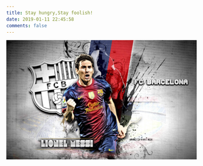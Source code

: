 ```yaml
---
title: Stay hungry,Stay foolish!
date: 2019-01-11 22:45:58
comments: false
---
```

![image](https://raw.githubusercontent.com/HaviLee/Blog-Images/master/Life/Lionel-Messi-Wallpapers-2.jpg)
